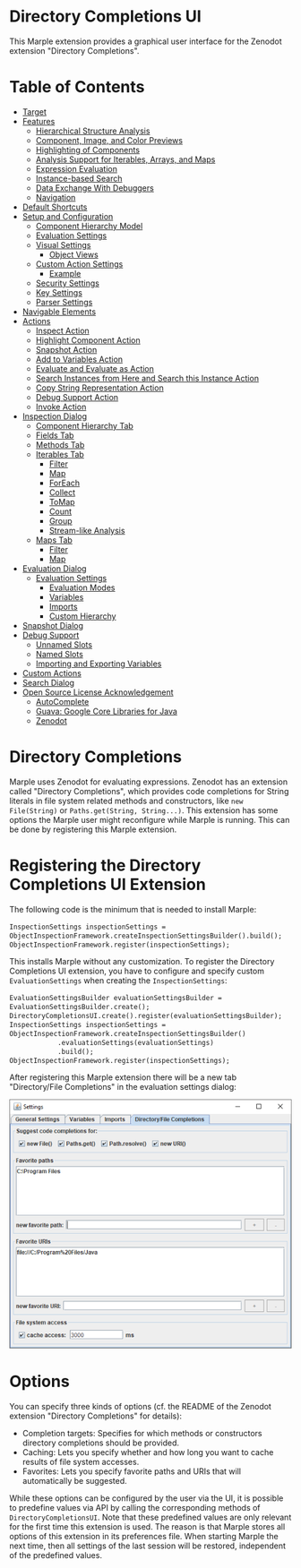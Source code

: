 # Directory Completions UI

This Marple extension provides a graphical user interface for the Zenodot extension "Directory Completions".

<!-- START doctoc generated TOC please keep comment here to allow auto update -->
<!-- DON'T EDIT THIS SECTION, INSTEAD RE-RUN doctoc TO UPDATE -->
# Table of Contents

- [Target](#target)
- [Features](#features)
  - [Hierarchical Structure Analysis](#hierarchical-structure-analysis)
  - [Component, Image, and Color Previews](#component-image-and-color-previews)
  - [Highlighting of Components](#highlighting-of-components)
  - [Analysis Support for Iterables, Arrays, and Maps](#analysis-support-for-iterables-arrays-and-maps)
  - [Expression Evaluation](#expression-evaluation)
  - [Instance-based Search](#instance-based-search)
  - [Data Exchange With Debuggers](#data-exchange-with-debuggers)
  - [Navigation](#navigation)
- [Default Shortcuts](#default-shortcuts)
- [Setup and Configuration](#setup-and-configuration)
  - [Component Hierarchy Model](#component-hierarchy-model)
  - [Evaluation Settings](#evaluation-settings)
  - [Visual Settings](#visual-settings)
    - [Object Views](#object-views)
  - [Custom Action Settings](#custom-action-settings)
    - [Example](#example)
  - [Security Settings](#security-settings)
  - [Key Settings](#key-settings)
  - [Parser Settings](#parser-settings)
- [Navigable Elements](#navigable-elements)
- [Actions](#actions)
  - [Inspect Action](#inspect-action)
  - [Highlight Component Action](#highlight-component-action)
  - [Snapshot Action](#snapshot-action)
  - [Add to Variables Action](#add-to-variables-action)
  - [Evaluate and Evaluate as Action](#evaluate-and-evaluate-as-action)
  - [Search Instances from Here and Search this Instance Action](#search-instances-from-here-and-search-this-instance-action)
  - [Copy String Representation Action](#copy-string-representation-action)
  - [Debug Support Action](#debug-support-action)
  - [Invoke Action](#invoke-action)
- [Inspection Dialog](#inspection-dialog)
  - [Component Hierarchy Tab](#component-hierarchy-tab)
  - [Fields Tab](#fields-tab)
  - [Methods Tab](#methods-tab)
  - [Iterables Tab](#iterables-tab)
    - [Filter](#filter)
    - [Map](#map)
    - [ForEach](#foreach)
    - [Collect](#collect)
    - [ToMap](#tomap)
    - [Count](#count)
    - [Group](#group)
    - [Stream-like Analysis](#stream-like-analysis)
  - [Maps Tab](#maps-tab)
    - [Filter](#filter-1)
    - [Map](#map-1)
- [Evaluation Dialog](#evaluation-dialog)
  - [Evaluation Settings](#evaluation-settings-1)
    - [Evaluation Modes](#evaluation-modes)
    - [Variables](#variables)
    - [Imports](#imports)
    - [Custom Hierarchy](#custom-hierarchy)
- [Snapshot Dialog](#snapshot-dialog)
- [Debug Support](#debug-support)
    - [Unnamed Slots](#unnamed-slots)
    - [Named Slots](#named-slots)
    - [Importing and Exporting Variables](#importing-and-exporting-variables)
- [Custom Actions](#custom-actions)
- [Search Dialog](#search-dialog)
- [Open Source License Acknowledgement](#open-source-license-acknowledgement)
  - [AutoComplete](#autocomplete)
  - [Guava: Google Core Libraries for Java](#guava-google-core-libraries-for-java)
  - [Zenodot](#zenodot)

<!-- END doctoc generated TOC please keep comment here to allow auto update -->

# Directory Completions

Marple uses Zenodot for evaluating expressions. Zenodot has an extension called "Directory Completions", which provides code completions for String literals in file system related methods and constructors, like `new File(String)` or `Paths.get(String, String...)`. This extension has some options the Marple user might reconfigure while Marple is running. This can be done by registering this Marple extension.

# Registering the Directory Completions UI Extension

The following code is the minimum that is needed to install Marple:

```
InspectionSettings inspectionSettings = ObjectInspectionFramework.createInspectionSettingsBuilder().build();
ObjectInspectionFramework.register(inspectionSettings);
```
This installs Marple without any customization. To register the Directory Completions UI extension, you have to configure and specify custom `EvaluationSettings` when creating the `InspectionSettings`:

```
EvaluationSettingsBuilder evaluationSettingsBuilder = EvaluationSettingsBuilder.create();
DirectoryCompletionsUI.create().register(evaluationSettingsBuilder);
InspectionSettings inspectionSettings = ObjectInspectionFramework.createInspectionSettingsBuilder()
			.evaluationSettings(evaluationSettings)
			.build();
ObjectInspectionFramework.register(inspectionSettings);
```

After registering this Marple extension there will be a new tab "Directory/File Completions" in the evaluation settings dialog:

![Directory/File completions tab](directory_completion_settings.png)

# Options

You can specify three kinds of options (cf. the README of the Zenodot extension "Directory Completions" for details):

* Completion targets: Specifies for which methods or constructors directory completions should be provided.
* Caching: Lets you specify whether and how long you want to cache results of file system accesses.
* Favorites: Lets you specify favorite paths and URIs that will automatically be suggested.

While these options can be configured by the user via the UI, it is possible to predefine values via API by calling the corresponding methods of `DirectoryCompletionsUI`. Note that these predefined values are only relevant for the first time this extension is used. The reason is that Marple stores all options of this extension in its preferences file. When starting Marple the next time, then all settings of the last session will be restored, independent of the predefined values. 